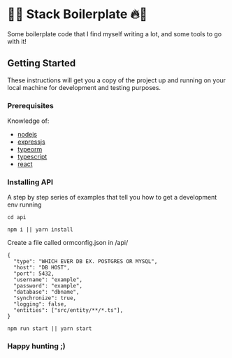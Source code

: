 # 🚀🔥 Stack Boilerplate 🔥🚀

Some boilerplate code that I find myself writing a lot, and some tools to go with it!

## Getting Started

These instructions will get you a copy of the project up and running on your local machine for development and testing purposes.

### Prerequisites

Knowledge of:

- [nodejs](https://nodejs.org/en/)
- [expressjs](https://expressjs.com/)
- [typeorm](https://github.com/typeorm/typeorm)
- [typescript](https://www.typescriptlang.org/)
- [react](https://reactjs.org/)

### Installing API

A step by step series of examples that tell you how to get a development env running

```
cd api
```

```
npm i || yarn install
```

Create a file called ormconfig.json in /api/

```
{
  "type": "WHICH EVER DB EX. POSTGRES OR MYSQL",
  "host": "DB HOST",
  "port": 5432,
  "username": "example",
  "password": "example",
  "database": "dbname",
  "synchronize": true,
  "logging": false,
  "entities": ["src/entity/**/*.ts"],
}
```

```
npm run start || yarn start
```

### Happy hunting ;)
